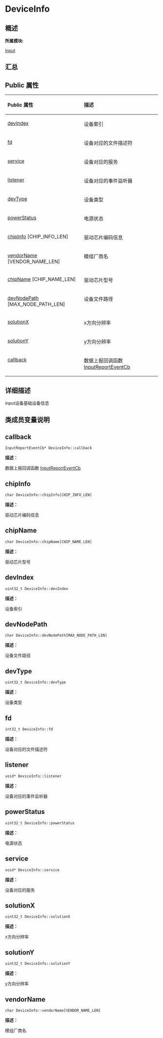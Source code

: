 # DeviceInfo<a name="ZH-CN_TOPIC_0000001343200729"></a>

## **概述**<a name="section1413478369083931"></a>

**所属模块:**

[Input](_input.md)

## **汇总**<a name="section1499909453083931"></a>

## Public 属性<a name="pub-attribs"></a>

<a name="table439555100083931"></a>
<table><thead align="left"><tr id="row663605879083931"><th class="cellrowborder" valign="top" width="50%" id="mcps1.1.3.1.1"><p id="p2010508524083931"><a name="p2010508524083931"></a><a name="p2010508524083931"></a>Public 属性</p>
</th>
<th class="cellrowborder" valign="top" width="50%" id="mcps1.1.3.1.2"><p id="p2033506348083931"><a name="p2033506348083931"></a><a name="p2033506348083931"></a>描述</p>
</th>
</tr>
</thead>
<tbody><tr id="row1393464827083931"><td class="cellrowborder" valign="top" width="50%" headers="mcps1.1.3.1.1 "><p id="p1516728153083931"><a name="p1516728153083931"></a><a name="p1516728153083931"></a><a href="_device_info.md#a1582f8d7e63ac2a2c1a1511bb73aeafd">devIndex</a></p>
</td>
<td class="cellrowborder" valign="top" width="50%" headers="mcps1.1.3.1.2 "><p id="entry2124245644083931p0"><a name="entry2124245644083931p0"></a><a name="entry2124245644083931p0"></a>设备索引</p>
</td>
</tr>
<tr id="row534896545083931"><td class="cellrowborder" valign="top" width="50%" headers="mcps1.1.3.1.1 "><p id="p266442458083931"><a name="p266442458083931"></a><a name="p266442458083931"></a><a href="_device_info.md#a8be40a9da438bed3c2f13bf2bf07217b">fd</a></p>
</td>
<td class="cellrowborder" valign="top" width="50%" headers="mcps1.1.3.1.2 "><p id="entry696141774083931p0"><a name="entry696141774083931p0"></a><a name="entry696141774083931p0"></a>设备对应的文件描述符</p>
</td>
</tr>
<tr id="row715805565083931"><td class="cellrowborder" valign="top" width="50%" headers="mcps1.1.3.1.1 "><p id="p1436139921083931"><a name="p1436139921083931"></a><a name="p1436139921083931"></a><a href="_device_info.md#ae9dd5ba3e1901094adcf387be2ac8c64">service</a></p>
</td>
<td class="cellrowborder" valign="top" width="50%" headers="mcps1.1.3.1.2 "><p id="entry949081906083931p0"><a name="entry949081906083931p0"></a><a name="entry949081906083931p0"></a>设备对应的服务</p>
</td>
</tr>
<tr id="row589241592083931"><td class="cellrowborder" valign="top" width="50%" headers="mcps1.1.3.1.1 "><p id="p389690666083931"><a name="p389690666083931"></a><a name="p389690666083931"></a><a href="_device_info.md#a9edc49d069b3274f844b36405775bf6f">listener</a></p>
</td>
<td class="cellrowborder" valign="top" width="50%" headers="mcps1.1.3.1.2 "><p id="entry1117679204083931p0"><a name="entry1117679204083931p0"></a><a name="entry1117679204083931p0"></a>设备对应的事件监听器</p>
</td>
</tr>
<tr id="row80445560083931"><td class="cellrowborder" valign="top" width="50%" headers="mcps1.1.3.1.1 "><p id="p1177158436083931"><a name="p1177158436083931"></a><a name="p1177158436083931"></a><a href="_device_info.md#aec5bff7e9a51ba2fc149156d83154448">devType</a></p>
</td>
<td class="cellrowborder" valign="top" width="50%" headers="mcps1.1.3.1.2 "><p id="entry1741241809083931p0"><a name="entry1741241809083931p0"></a><a name="entry1741241809083931p0"></a>设备类型</p>
</td>
</tr>
<tr id="row1911300399083931"><td class="cellrowborder" valign="top" width="50%" headers="mcps1.1.3.1.1 "><p id="p764815633083931"><a name="p764815633083931"></a><a name="p764815633083931"></a><a href="_device_info.md#adcedf378ddac2489b2a6abc1970807df">powerStatus</a></p>
</td>
<td class="cellrowborder" valign="top" width="50%" headers="mcps1.1.3.1.2 "><p id="entry1405997217083931p0"><a name="entry1405997217083931p0"></a><a name="entry1405997217083931p0"></a>电源状态</p>
</td>
</tr>
<tr id="row1326429544083931"><td class="cellrowborder" valign="top" width="50%" headers="mcps1.1.3.1.1 "><p id="p1915202363083931"><a name="p1915202363083931"></a><a name="p1915202363083931"></a><a href="_device_info.md#a39b8ad5d23fb776ec333adbd64025691">chipInfo</a> [CHIP_INFO_LEN]</p>
</td>
<td class="cellrowborder" valign="top" width="50%" headers="mcps1.1.3.1.2 "><p id="entry463477951083931p0"><a name="entry463477951083931p0"></a><a name="entry463477951083931p0"></a>驱动芯片编码信息</p>
</td>
</tr>
<tr id="row1171342815083931"><td class="cellrowborder" valign="top" width="50%" headers="mcps1.1.3.1.1 "><p id="p38272024083931"><a name="p38272024083931"></a><a name="p38272024083931"></a><a href="_device_info.md#a24b2b30666e776c0637d7c3f2805bb04">vendorName</a> [VENDOR_NAME_LEN]</p>
</td>
<td class="cellrowborder" valign="top" width="50%" headers="mcps1.1.3.1.2 "><p id="entry895322273083931p0"><a name="entry895322273083931p0"></a><a name="entry895322273083931p0"></a>模组厂商名</p>
</td>
</tr>
<tr id="row730339596083931"><td class="cellrowborder" valign="top" width="50%" headers="mcps1.1.3.1.1 "><p id="p1115250582083931"><a name="p1115250582083931"></a><a name="p1115250582083931"></a><a href="_device_info.md#ad6458f297131a4f3a9dba820e069d525">chipName</a> [CHIP_NAME_LEN]</p>
</td>
<td class="cellrowborder" valign="top" width="50%" headers="mcps1.1.3.1.2 "><p id="entry409105266083931p0"><a name="entry409105266083931p0"></a><a name="entry409105266083931p0"></a>驱动芯片型号</p>
</td>
</tr>
<tr id="row2008148273083931"><td class="cellrowborder" valign="top" width="50%" headers="mcps1.1.3.1.1 "><p id="p339852623083931"><a name="p339852623083931"></a><a name="p339852623083931"></a><a href="_device_info.md#a42a0e2c71432327f1282107ab4ca230e">devNodePath</a> [MAX_NODE_PATH_LEN]</p>
</td>
<td class="cellrowborder" valign="top" width="50%" headers="mcps1.1.3.1.2 "><p id="p1620392012532"><a name="p1620392012532"></a><a name="p1620392012532"></a>设备文件路径</p>
</td>
</tr>
<tr id="row334580001083931"><td class="cellrowborder" valign="top" width="50%" headers="mcps1.1.3.1.1 "><p id="p424388001083931"><a name="p424388001083931"></a><a name="p424388001083931"></a><a href="_device_info.md#aba81fb331433f16cfcf435dd05c6e3c3">solutionX</a></p>
</td>
<td class="cellrowborder" valign="top" width="50%" headers="mcps1.1.3.1.2 "><p id="p11274164225217"><a name="p11274164225217"></a><a name="p11274164225217"></a>x方向分辨率</p>
</td>
</tr>
<tr id="row2013219916083931"><td class="cellrowborder" valign="top" width="50%" headers="mcps1.1.3.1.1 "><p id="p1643049035083931"><a name="p1643049035083931"></a><a name="p1643049035083931"></a><a href="_device_info.md#a90174e4a421db368c2d179ab1bbb0f96">solutionY</a></p>
</td>
<td class="cellrowborder" valign="top" width="50%" headers="mcps1.1.3.1.2 "><p id="entry954847294083931p0"><a name="entry954847294083931p0"></a><a name="entry954847294083931p0"></a>y方向分辨率</p>
</td>
</tr>
<tr id="row772998080083931"><td class="cellrowborder" valign="top" width="50%" headers="mcps1.1.3.1.1 "><p id="p650048149083931"><a name="p650048149083931"></a><a name="p650048149083931"></a><a href="_device_info.md#a90b6d7e07aa21e507a7b16f380df4fb8">callback</a></p>
</td>
<td class="cellrowborder" valign="top" width="50%" headers="mcps1.1.3.1.2 "><p id="p1540172865317"><a name="p1540172865317"></a><a name="p1540172865317"></a>数据上报回调函数 <a href="_input_report_event_cb.md">InputReportEventCb</a></p>
</td>
</tr>
</tbody>
</table>

## **详细描述**<a name="section834660107083931"></a>

input设备基础设备信息

## **类成员变量说明**<a name="section2077044279083931"></a>

## callback<a name="a90b6d7e07aa21e507a7b16f380df4fb8"></a>

```
InputReportEventCb* DeviceInfo::callback
```

**描述：**

数据上报回调函数  [InputReportEventCb](_input_report_event_cb.md)

## chipInfo<a name="a39b8ad5d23fb776ec333adbd64025691"></a>

```
char DeviceInfo::chipInfo[CHIP_INFO_LEN]
```

**描述：**

驱动芯片编码信息

## chipName<a name="ad6458f297131a4f3a9dba820e069d525"></a>

```
char DeviceInfo::chipName[CHIP_NAME_LEN]
```

**描述：**

驱动芯片型号

## devIndex<a name="a1582f8d7e63ac2a2c1a1511bb73aeafd"></a>

```
uint32_t DeviceInfo::devIndex
```

**描述：**

设备索引

## devNodePath<a name="a42a0e2c71432327f1282107ab4ca230e"></a>

```
char DeviceInfo::devNodePath[MAX_NODE_PATH_LEN]
```

**描述：**

设备文件路径

## devType<a name="aec5bff7e9a51ba2fc149156d83154448"></a>

```
uint32_t DeviceInfo::devType
```

**描述：**

设备类型

## fd<a name="a8be40a9da438bed3c2f13bf2bf07217b"></a>

```
int32_t DeviceInfo::fd
```

**描述：**

设备对应的文件描述符

## listener<a name="a9edc49d069b3274f844b36405775bf6f"></a>

```
void* DeviceInfo::listener
```

**描述：**

设备对应的事件监听器

## powerStatus<a name="adcedf378ddac2489b2a6abc1970807df"></a>

```
uint32_t DeviceInfo::powerStatus
```

**描述：**

电源状态

## service<a name="ae9dd5ba3e1901094adcf387be2ac8c64"></a>

```
void* DeviceInfo::service
```

**描述：**

设备对应的服务

## solutionX<a name="aba81fb331433f16cfcf435dd05c6e3c3"></a>

```
uint32_t DeviceInfo::solutionX
```

**描述：**

x方向分辨率

## solutionY<a name="a90174e4a421db368c2d179ab1bbb0f96"></a>

```
uint32_t DeviceInfo::solutionY
```

**描述：**

y方向分辨率

## vendorName<a name="a24b2b30666e776c0637d7c3f2805bb04"></a>

```
char DeviceInfo::vendorName[VENDOR_NAME_LEN]
```

**描述：**

模组厂商名

